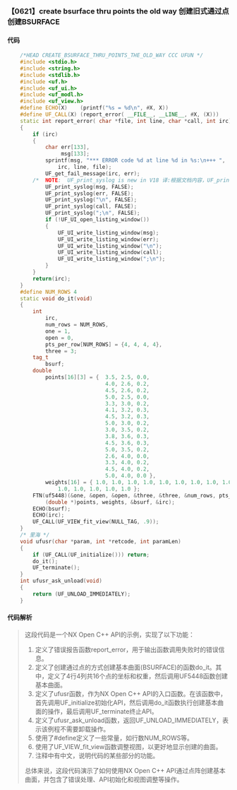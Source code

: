 ### 【0621】create bsurface thru points the old way 创建旧式通过点创建BSURFACE

#### 代码

```cpp
    /*HEAD CREATE_BSURFACE_THRU_POINTS_THE_OLD_WAY CCC UFUN */  
    #include <stdio.h>  
    #include <string.h>  
    #include <stdlib.h>  
    #include <uf.h>  
    #include <uf_ui.h>  
    #include <uf_modl.h>  
    #include <uf_view.h>  
    #define ECHO(X)    (printf("%s = %d\n", #X, X))  
    #define UF_CALL(X) (report_error( __FILE__, __LINE__, #X, (X)))  
    static int report_error( char *file, int line, char *call, int irc)  
    {  
        if (irc)  
        {  
            char err[133],  
                 msg[133];  
            sprintf(msg, "*** ERROR code %d at line %d in %s:\n+++ ",  
                irc, line, file);  
            UF_get_fail_message(irc, err);  
        /*  NOTE:  UF_print_syslog is new in V18 译:根据文档内容，UF_print_syslog是在V18版本中新增的函数。因此，对于提问中的NOTE: UF_print_syslog is new in V18，我的回答是：UF_print_syslog是在V18版本中新增的函数。 */  
            UF_print_syslog(msg, FALSE);  
            UF_print_syslog(err, FALSE);  
            UF_print_syslog("\n", FALSE);  
            UF_print_syslog(call, FALSE);  
            UF_print_syslog(";\n", FALSE);  
            if (!UF_UI_open_listing_window())  
            {  
                UF_UI_write_listing_window(msg);  
                UF_UI_write_listing_window(err);  
                UF_UI_write_listing_window("\n");  
                UF_UI_write_listing_window(call);  
                UF_UI_write_listing_window(";\n");  
            }  
        }  
        return(irc);  
    }  
    #define NUM_ROWS 4  
    static void do_it(void)  
    {  
        int  
            irc,  
            num_rows = NUM_ROWS,  
            one = 1,  
            open = 0,  
            pts_per_row[NUM_ROWS] = {4, 4, 4, 4},  
            three = 3;  
        tag_t  
            bsurf;  
        double  
            points[16][3] = {  3.5, 2.5, 0.0,  
                               4.0, 2.6, 0.2,  
                               4.5, 2.6, 0.2,  
                               5.0, 2.5, 0.0,  
                               3.3, 3.0, 0.2,  
                               4.1, 3.2, 0.3,  
                               4.5, 3.2, 0.3,  
                               5.0, 3.0, 0.2,  
                               3.0, 3.5, 0.2,  
                               3.8, 3.6, 0.3,  
                               4.5, 3.6, 0.3,  
                               5.0, 3.5, 0.2,  
                               2.6, 4.0, 0.0,  
                               3.3, 4.0, 0.2,  
                               4.5, 4.0, 0.2,  
                               5.0, 4.0, 0.0 },  
            weights[16] = { 1.0, 1.0, 1.0, 1.0, 1.0, 1.0, 1.0, 1.0, 1.0, 1.0, 1.0,  
                1.0, 1.0, 1.0, 1.0, 1.0 };  
        FTN(uf5448)(&one, &open, &open, &three, &three, &num_rows, pts_per_row,  
            (double *)points, weights, &bsurf, &irc);  
        ECHO(bsurf);  
        ECHO(irc);  
        UF_CALL(UF_VIEW_fit_view(NULL_TAG, .9));  
    }  
    /* 里海 */  
    void ufusr(char *param, int *retcode, int paramLen)  
    {  
        if (UF_CALL(UF_initialize())) return;  
        do_it();  
        UF_terminate();  
    }  
    int ufusr_ask_unload(void)  
    {  
        return (UF_UNLOAD_IMMEDIATELY);  
    }

```

#### 代码解析

> 这段代码是一个NX Open C++ API的示例，实现了以下功能：
>
> 1. 定义了错误报告函数report_error，用于输出函数调用失败时的错误信息。
> 2. 定义了创建通过点的方式创建基本曲面(BSURFACE)的函数do_it。其中，定义了4行4列共16个点的坐标和权重，然后调用UF5448函数创建基本曲面。
> 3. 定义了ufusr函数，作为NX Open C++ API的入口函数。在该函数中，首先调用UF_initialize初始化API，然后调用do_it函数执行创建基本曲面的操作，最后调用UF_terminate终止API。
> 4. 定义了ufusr_ask_unload函数，返回UF_UNLOAD_IMMEDIATELY，表示该例程不需要卸载操作。
> 5. 使用了#define定义了一些常量，如行数NUM_ROWS等。
> 6. 使用了UF_VIEW_fit_view函数调整视图，以更好地显示创建的曲面。
> 7. 注释中有中文，说明代码的某些部分的功能。
>
> 总体来说，这段代码演示了如何使用NX Open C++ API通过点阵创建基本曲面，并包含了错误处理、API初始化和视图调整等操作。
>
